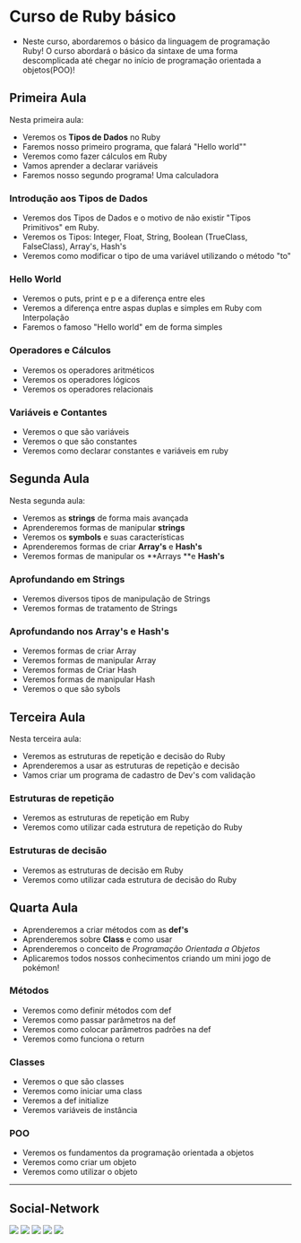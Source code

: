 # Curso de Ruby básico

- Neste curso, abordaremos o básico da linguagem de programação Ruby! O curso abordará o básico da sintaxe de uma forma descomplicada até chegar no início de programação orientada a objetos(POO)!

## Primeira Aula

Nesta primeira aula:

- Veremos os **Tipos de Dados** no Ruby
- Faremos nosso primeiro programa, que falará "Hello world""
- Veremos como fazer cálculos em Ruby
- Vamos aprender a declarar variáveis
- Faremos nosso segundo programa! Uma calculadora

### Introdução aos Tipos de Dados

- Veremos dos Tipos de Dados e o motivo de não existir "Tipos Primitivos" em Ruby.
- Veremos os Tipos: Integer, Float, String, Boolean (TrueClass, FalseClass), Array's, Hash's
- Veremos como modificar o tipo de uma variável utilizando o método "to"

### Hello World

- Veremos o puts, print e p e a diferença entre eles
- Veremos a diferença entre aspas duplas e simples em Ruby com Interpolação
- Faremos o famoso "Hello world" em de forma simples

### Operadores e Cálculos

- Veremos os operadores aritméticos
- Veremos os operadores lógicos
- Veremos os operadores relacionais

### Variáveis e Contantes

- Veremos o que são variáveis
- Veremos o que são constantes
- Veremos como declarar constantes e variáveis em ruby

## Segunda Aula

Nesta segunda aula:

- Veremos as **strings** de forma mais avançada
- Aprenderemos formas de manipular **strings**
- Veremos os **symbols** e suas características
- Aprenderemos formas de criar **Array's** e **Hash's**
- Veremos formas de manipular os **Arrays **e **Hash's**

### Aprofundando em Strings

- Veremos diversos tipos de manipulação de Strings
- Veremos formas de tratamento de Strings

### Aprofundando nos Array's e Hash's

- Veremos formas de criar Array
- Veremos formas de manipular Array
- Veremos formas de Criar Hash
- Veremos formas de manipular Hash
- Veremos o que são sybols

## Terceira Aula

Nesta terceira aula:

- Veremos as estruturas de repetição e decisão do Ruby
- Aprenderemos a usar as estruturas de repetição e decisão
- Vamos criar um programa de cadastro de Dev's com validação

### Estruturas de repetição

- Veremos as estruturas de repetição em Ruby
- Veremos como utilizar cada estrutura de repetição do Ruby

### Estruturas de decisão

- Veremos as estruturas de decisão em Ruby
- Veremos como utilizar cada estrutura de decisão do Ruby

## Quarta Aula

- Aprenderemos a criar métodos com as **def's**
- Aprenderemos sobre **Class** e como usar
- Aprenderemos o conceito de *Programação Orientada a Objetos*
- Aplicaremos todos nossos conhecimentos criando um mini jogo de pokémon!

### Métodos

- Veremos como definir métodos com def
- Veremos como passar parâmetros na def
- Veremos como colocar parâmetros padrões na def
- Veremos como funciona o return

### Classes

- Veremos o que são classes
- Veremos como iniciar uma class
- Veremos a def initialize
- Veremos variáveis de instância

### POO

- Veremos os fundamentos da programação orientada a objetos
- Veremos como criar um objeto
- Veremos como utilizar o objeto
---


## Social-Network

<div>
  	<a href="https://www.youtube.com/channel/UCQxsPy4aLwGQ9fjZhsDJ70Q" target="_blank"><img src="https://img.shields.io/badge/-Youtube-%23EA4335?style=for-the-badge&logo=youtube&logoColor=white" target="_blank"></a>
  	<a href="https://instagram.com/ottoni.arthur" target="_blank"><img src="https://img.shields.io/badge/-Instagram-%23E4405F?style=for-the-badge&logo=instagram&logoColor=white" target="_blank"></a>
    <a href = "mailto: arthurhydr@wearehackerone.com"><img src="https://img.shields.io/badge/-Gmail-%23EA4335?style=for-the-badge&logo=gmail&logoColor=white" target="_blank"></a>
  	<a href="https://www.linkedin.com/in/arthur-ottoni-a62902207/" target="_blank"><img src="https://img.shields.io/badge/-LinkedIn-%230077B5?style=for-the-badge&logo=linkedin&logoColor=white" target="_blank"></a>
  	<a href="https://twitter.com/ottoni_arthur" target="_blank"><img src="https://img.shields.io/badge/-Twitter-%231DA1F2?style=for-the-badge&logo=twitter&logoColor=white" target="_blank"></a>
</div>
